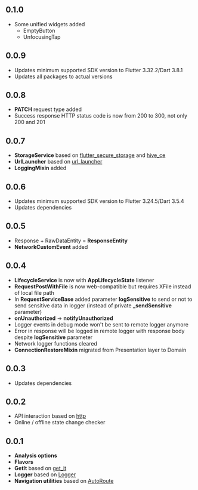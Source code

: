 ## 0.1.0

* Some unified widgets added
  * EmptyButton
  * UnfocusingTap

## 0.0.9

* Updates minimum supported SDK version to Flutter 3.32.2/Dart 3.8.1
* Updates all packages to actual versions

## 0.0.8

* **PATCH** request type added
* Success response HTTP status code is now from 200 to 300, not only 200 and 201

## 0.0.7

* **StorageService** based on 
[flutter_secure_storage](https://pub.dev/packages/flutter_secure_storage) 
and [hive_ce](https://pub.dev/packages/hive_ce)
* **UrlLauncher** based on [url_launcher](https://pub.dev/packages/url_launcher)
* **LoggingMixin** added

## 0.0.6

* Updates minimum supported SDK version to Flutter 3.24.5/Dart 3.5.4
* Updates dependencies

## 0.0.5

* Response + RawDataEntity = **ResponseEntity**
* **NetworkCustomEvent** added

## 0.0.4

* **LifecycleService** is now with **AppLifecycleState** listener
* **RequestPostWithFile** is now web-compatible but requires XFile instead of 
local file path
* In **RequestServiceBase** added parameter **logSensitive** to send or not to
send sensitive data in logger (instead of private **_sendSensitive** parameter)
* **onUnauthorized** -> **notifyUnauthorized**
* Logger events in debug mode won't be sent to remote logger anymore
* Error in response will be logged in remote logger with response body despite
**logSensitive** parameter
* Network logger functions cleared
* **ConnectionRestoreMixin** migrated from Presentation layer to Domain

## 0.0.3

* Updates dependencies

## 0.0.2

* API interaction based on [http](https://pub.dev/packages/http)
* Online / offline state change checker

## 0.0.1

* **Analysis options**
* **Flavors**
* **GetIt** based on [get_it](https://pub.dev/packages/get_it)
* **Logger** based on [Logger](https://pub.dev/packages/logger)
* **Navigation utilities** based on [AutoRoute](https://pub.dev/packages/auto_route)